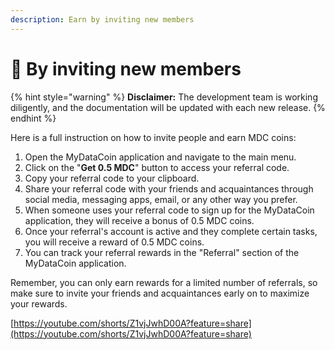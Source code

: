 ```yaml
---
description: Earn by inviting new members
---
```


# 🧑 By inviting new members

{% hint style="warning" %}
**Disclaimer:** The development team is working diligently, and the documentation will be updated with each new release.
{% endhint %}

Here is a full instruction on how to invite people and earn MDC coins:

1. Open the MyDataCoin application and navigate to the main menu.
2. Click on the "**Get 0.5 MDC**" button to access your referral code.
3. Copy your referral code to your clipboard.
4. Share your referral code with your friends and acquaintances through social media, messaging apps, email, or any other way you prefer.
5. When someone uses your referral code to sign up for the MyDataCoin application, they will receive a bonus of 0.5 MDC coins.
6. Once your referral's account is active and they complete certain tasks, you will receive a reward of 0.5 MDC coins.
7. You can track your referral rewards in the "Referral" section of the MyDataCoin application.

Remember, you can only earn rewards for a limited number of referrals, so make sure to invite your friends and acquaintances early on to maximize your rewards.

[https://youtube.com/shorts/Z1vjJwhD00A?feature=share](https://youtube.com/shorts/Z1vjJwhD00A?feature=share)
